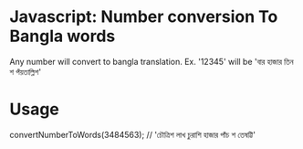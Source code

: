 # Javascript: Number conversion To Bangla words
Any number will convert to bangla translation. Ex. '12345' will be 'বার হাজার তিন শ পঁয়তাল্লিশ'
# Usage
convertNumberToWords(3484563);  // 'চৌত্রিশ লাখ চুরাশি হাজার পাঁচ শ তেষট্টি'
